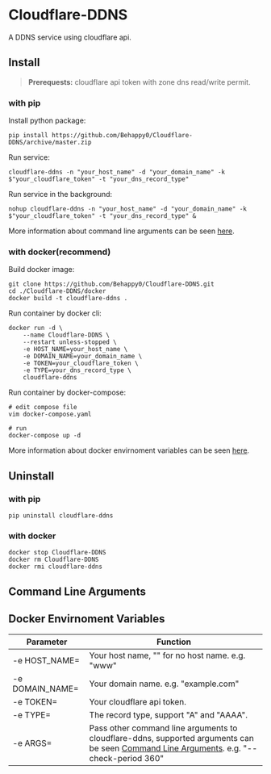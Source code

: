 # Cloudflare-DDNS

A DDNS service using cloudflare api.

## Install

> **Prerequests:** cloudflare api token with zone dns read/write permit.

### with pip

Install python package:

```shell
pip install https://github.com/Behappy0/Cloudflare-DDNS/archive/master.zip
```

Run service:

```shell
cloudflare-ddns -n "your_host_name" -d "your_domain_name" -k $"your_cloudflare_token" -t "your_dns_record_type"
```

Run service in the background:

```shell
nohup cloudflare-ddns -n "your_host_name" -d "your_domain_name" -k $"your_cloudflare_token" -t "your_dns_record_type" &
```

More information about command line arguments can be seen [here](#command-line-arguments).

### with docker(recommend)

Build docker image:

```shell
git clone https://github.com/Behappy0/Cloudflare-DDNS.git
cd ./Cloudflare-DDNS/docker
docker build -t cloudflare-ddns .
```

Run container by docker cli:

```shell
docker run -d \
    --name Cloudflare-DDNS \
    --restart unless-stopped \
    -e HOST_NAME=your_host_name \
    -e DOMAIN_NAME=your_domain_name \
    -e TOKEN=your_cloudflare_token \
    -e TYPE=your_dns_record_type \
    cloudflare-ddns
```

Run container by docker-compose:

```shell
# edit compose file
vim docker-compose.yaml

# run
docker-compose up -d
```

More information about docker envirnoment variables can be seen [here](#docker-envirnoment-variables).

## Uninstall

### with pip

```shell
pip uninstall cloudflare-ddns
```

### with docker

```shell
docker stop Cloudflare-DDNS
docker rm Cloudflare-DDNS
docker rmi cloudflare-ddns
```

## Command Line Arguments

## Docker Envirnoment Variables

| Parameter | Function |
| --------- | -------- |
| -e HOST_NAME= | Your host name, "" for no host name. e.g. "www" |
| -e DOMAIN_NAME= | Your domain name. e.g. "example.com" |
| -e TOKEN= | Your cloudflare api token. |
| -e TYPE= | The record type, support "A" and "AAAA". |
| -e ARGS= | Pass other command line arguments to cloudflare-ddns, supported arguments can be seen [Command Line Arguments](#docker-envirnoment-variables). e.g. "--check-period 360" |
